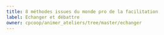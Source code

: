 ```yaml
---
title: 8 méthodes issues du monde pro de la facilitation
label: Echanger et débattre
owner: cpcoop/animer_ateliers/tree/master/echanger
---
```

